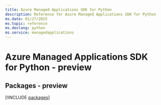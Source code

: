 ```yaml
---
title: Azure Managed Applications SDK for Python
description: Reference for Azure Managed Applications SDK for Python
ms.date: 01/27/2025
ms.topic: reference
ms.devlang: python
ms.service: managedapplications
---
```

# Azure Managed Applications SDK for Python - preview
## Packages - preview
[!INCLUDE [packages](managed-applications-index.md)]